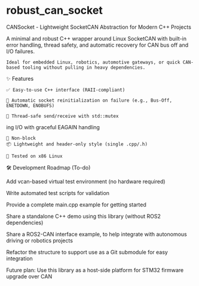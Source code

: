 # robust_can_socket

CANSocket - Lightweight SocketCAN Abstraction for Modern C++ Projects

A minimal and robust C++ wrapper around Linux SocketCAN with built-in error handling, thread safety, and automatic recovery for CAN bus off and I/O failures.

    Ideal for embedded Linux, robotics, automotive gateways, or quick CAN-based tooling without pulling in heavy dependencies.

✨ Features

    ✅ Easy-to-use C++ interface (RAII-compliant)

    🔁 Automatic socket reinitialization on failure (e.g., Bus-Off, ENETDOWN, ENOBUFS)

    🧵 Thread-safe send/receive with std::mutex
ing I/O with graceful EAGAIN handling

    🛑 Non-block
    📦 Lightweight and header-only style (single .cpp/.h)

    🔧 Tested on x86 Linux


🛠️ Development Roadmap (To-do)

Add vcan-based virtual test environment (no hardware required)

Write automated test scripts for validation

Provide a complete main.cpp example for getting started

Share a standalone C++ demo using this library (without ROS2 dependencies)

Share a ROS2-CAN interface example, to help integrate with autonomous driving or robotics projects

Refactor the structure to support use as a Git submodule for easy integration

Future plan: Use this library as a host-side platform for STM32 firmware upgrade over CAN
